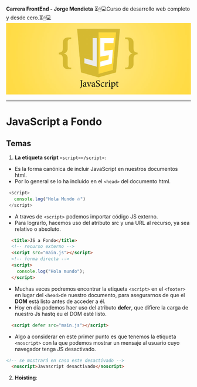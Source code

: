 <!-- JavaScript a Fondo -->

**Carrera FrontEnd - Jorge Mendieta**
⏳🖱💻Curso de desarrollo web completo y desde cero.⏳🖱💻
![Carrera FrontEnd](img/Javascript.jpg)

---

# JavaScript a Fondo

## Temas

1. **La etiqueta script** `<script></script>:`

- Es la forma canónica de incluir JavaScript en nuestros documentos html.
- Por lo general se lo ha incluido en el `<head>` del documento html.

```JAVASCRIPT
 <script>
   console.log("Hola Mundo 🔥")
 </script>
```

- A traves de `<script>` podemos importar código JS externo.
- Para lograrlo, hacemos uso del atributo src y una URL al recurso, ya sea relativo o absoluto.

```HTML
  <title>JS a Fondo</title>
  <!-- recurso externo -->
  <script src="main.js"></script>
  <!-- forma directa -->
  <script>
    console.log("Hola mundo");
  </script>
```

- Muchas veces podremos encontrar la etiqueta `<script>` en el `<footer>` en lugar del `<head>`de nuestro documento, para asegurarnos de que el **DOM** está listo antes de acceder a él.
- Hoy en día podemos haer uso del atributo **defer**, que difiere la carga de nuestro Js hastq eu el DOM esté listo.

```HTML
  <script defer src="main.js"></script>
```

- Algo a considerar en este primer punto es que tenemos la etiqueta `<noscript>` con la que podemos mostrar un mensaje al usuario cuyo navegador tenga JS desactivado.

```HTML
<!-- se mostrará en caso este desactivado -->
  <noscript>Javascript desactivado</noscript>
```

2. **Hoisting**:
